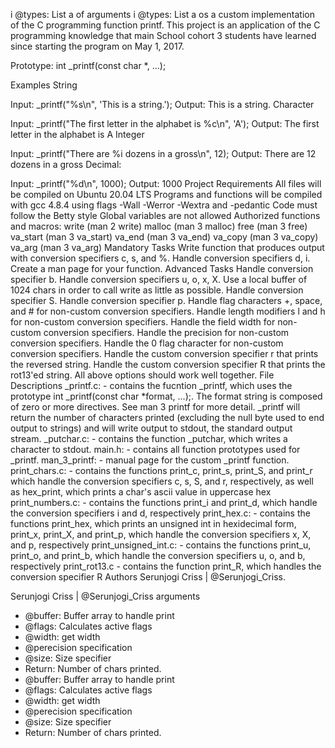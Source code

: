 
 i @types: List a of arguments
 i @types: List a os a custom implementation of the C programming function printf. This project is an application of the C programming knowledge that main School cohort 3 students have learned since starting the program on May 1, 2017.

 Prototype: int _printf(const char *, ...);

 Examples String

 Input: _printf("%s\n", 'This is a string.'); Output: This is a string. Character

 Input: _printf("The first letter in the alphabet is %c\n", 'A'); Output: The first letter in the alphabet is A Integer

 Input: _printf("There are %i dozens in a gross\n", 12); Output: There are 12 dozens in a gross Decimal:

 Input: _printf("%d\n", 1000); Output: 1000 Project Requirements All files will be compiled on Ubuntu 20.04 LTS Programs and functions will be compiled with gcc 4.8.4 using flags -Wall -Werror -Wextra and -pedantic Code must follow the Betty style Global variables are not allowed Authorized functions and macros: write (man 2 write) malloc (man 3 malloc) free (man 3 free) va_start (man 3 va_start) va_end (man 3 va_end) va_copy (man 3 va_copy) va_arg (man 3 va_arg) Mandatory Tasks Write function that produces output with conversion specifiers c, s, and %. Handle conversion specifiers d, i. Create a man page for your function. Advanced Tasks Handle conversion specifier b. Handle conversion specifiers u, o, x, X. Use a local buffer of 1024 chars in order to call write as little as possible. Handle conversion specifier S. Handle conversion specifier p. Handle flag characters +, space, and # for non-custom conversion specifiers. Handle length modifiers l and h for non-custom conversion specifiers. Handle the field width for non-custom conversion specifiers. Handle the precision for non-custom conversion specifiers. Handle the 0 flag character for non-custom conversion specifiers. Handle the custom conversion specifier r that prints the reversed string. Handle the custom conversion specifier R that prints the rot13'ed string. All above options should work well together. File Descriptions _printf.c: - contains the fucntion _printf, which uses the prototype int _printf(const char *format, ...);. The format string is composed of zero or more directives. See man 3 printf for more detail. _printf will return the number of characters printed (excluding the null byte used to end output to strings) and will write output to stdout, the standard output stream. _putchar.c: - contains the function _putchar, which writes a character to stdout. main.h: - contains all function prototypes used for _printf. man_3_printf: - manual page for the custom _printf function. print_chars.c: - contains the functions print_c, print_s, print_S, and print_r which handle the conversion specifiers c, s, S, and r, respectively, as well as hex_print, which prints a char's ascii value in uppercase hex print_numbers.c: - contains the functions print_i and print_d, which handle the conversion specifiers i and d, respectively print_hex.c: - contains the functions print_hex, which prints an unsigned int in hexidecimal form, print_x, print_X, and print_p, which handle the conversion specifiers x, X, and p, respectively print_unsigned_int.c: - contains the functions print_u, print_o, and print_b, which handle the conversion specifiers u, o, and b, respectively print_rot13.c - contains the function print_R, which handles the conversion specifier R Authors Serunjogi Criss | @Serunjogi_Criss.

 Serunjogi Criss | @Serunjogi_Criss arguments
 * @buffer: Buffer array to handle print
 * @flags: Calculates active flags
 * @width: get width
 * @perecision specification
 * @size: Size specifier
 * Return: Number of chars printed.
 * @buffer: Buffer array to handle print
 * @flags: Calculates active flags
 * @width: get width
 * @perecision specification
 * @size: Size specifier
 * Return: Number of chars printed.
